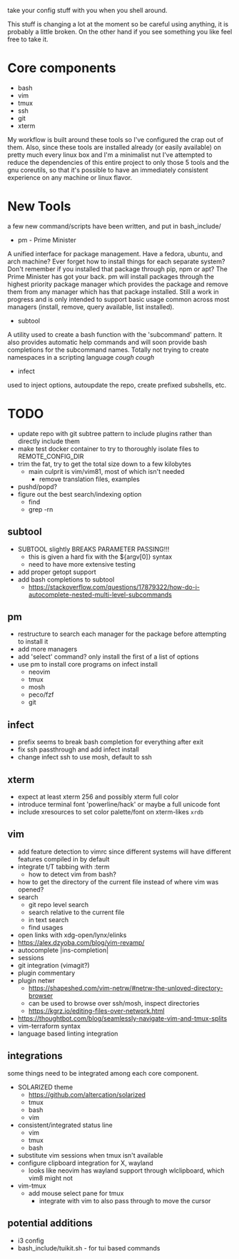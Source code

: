 take your config stuff with you when you shell around.

This stuff is changing a lot at the moment so be careful using anything, it is probably a little broken. On the other hand if you see something you like feel free to take it.

# Core components

* bash
* vim
* tmux
* ssh
* git
* xterm

My workflow is built around these tools so I've configured the crap out of them.
Also, since these tools are installed already (or easily available) on pretty much every linux box and I'm a minimalist nut I've attempted to reduce the dependencies of this entire project to only those 5 tools and the gnu coreutils, so that it's possible to have an immediately consistent experience on any machine or linux flavor.

# New Tools
a few new command/scripts have been written, and put in bash_include/

* pm - Prime Minister

A unified interface for package management. Have a fedora, ubuntu, and arch machine? Ever forget how to install things for each separate system? Don't remember if you installed that package through pip, npm or apt? The Prime Minister has got your back. pm will install packages through the highest priority package manager which provides the package and remove them from any manager which has that package installed. Still a work in progress and is only intended to support basic usage common across most managers (install, remove, query available, list installed).

* subtool

A utility used to create a bash function with the 'subcommand' pattern. It also provides automatic help commands and will soon provide bash completions for the subcommand names. Totally not trying to create namespaces in a scripting language *cough cough*

* infect

used to inject options, autoupdate the repo, create prefixed subshells, etc.

# TODO

* update repo with git subtree pattern to include plugins rather than directly include them
* make test docker container to try to thoroughly isolate files to REMOTE_CONFIG_DIR
* trim the fat, try to get the total size down to a few kilobytes
    * main culprit is vim/vim81, most of which isn't needed
        - remove translation files, examples
* pushd/popd?
* figure out the best search/indexing option
    * find
    * grep -rn

## subtool

* SUBTOOL slightly BREAKS PARAMETER PASSING!!!
    * this is given a hard fix with the ${argv[0]} syntax
    * need to have more extensive testing
* add proper getopt support
* add bash completions to subtool
    * https://stackoverflow.com/questions/17879322/how-do-i-autocomplete-nested-multi-level-subcommands

## pm

* restructure to search each manager for the package before attempting to install it
* add more managers
* add 'select' command? only install the first of a list of options
* use pm to install core programs on infect install
    * neovim
    * tmux
    * mosh
    * peco/fzf
    * git

## infect

* prefix seems to break bash completion for everything after exit
* fix ssh passthrough and add infect install
* change infect ssh to use mosh, default to ssh

## xterm

* expect at least xterm 256 and possibly xterm full color
* introduce terminal font 'powerline/hack' or maybe a full unicode font
* include xresources to set color palette/font on xterm-likes `xrdb`

## vim

* add feature detection to vimrc since different systems will have different features compiled in by default
* integrate t/T tabbing with :term
    * how to detect vim from bash?
* how to get the directory of the current file instead of where vim was opened?
* search
    * git repo level search
    * search relative to the current file
    * in text search
    * find usages
* open links with xdg-open/lynx/elinks
* https://alex.dzyoba.com/blog/vim-revamp/
* autocomplete |ins-completion|
* sessions
* git integration (vimagit?)
* plugin commentary
* plugin netwr
    - https://shapeshed.com/vim-netrw/#netrw-the-unloved-directory-browser
    - can be used to browse over ssh/mosh, inspect directories
    - https://kgrz.io/editing-files-over-network.html
* https://thoughtbot.com/blog/seamlessly-navigate-vim-and-tmux-splits
* vim-terraform syntax
* language based linting integration

## integrations

some things need to be integrated among each core component.

* SOLARIZED theme
    - https://github.com/altercation/solarized
    - tmux
    - bash
    - vim
* consistent/integrated status line
    - vim
    - tmux
    - bash
* substitute vim sessions when tmux isn't available
* configure clipboard integration for X, wayland
    * looks like neovim has wayland support through wlclipboard, which vim8 might not
* vim-tmux
    * add mouse select pane for tmux
        * integrate with vim to also pass through to move the cursor

## potential additions
* i3 config
* bash_include/tuikit.sh - for tui based commands 
